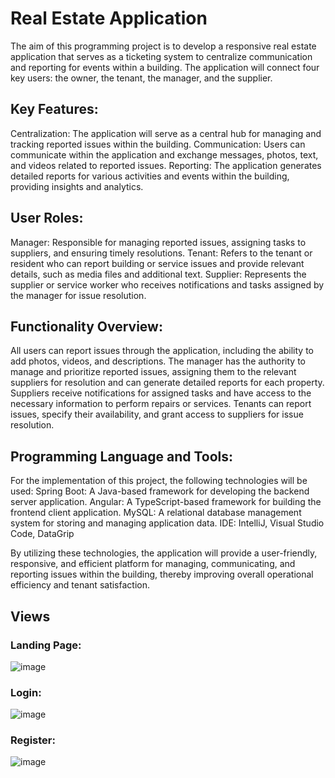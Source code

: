 # Real Estate Application
 
The aim of this programming project is to develop a responsive real estate application that serves as a ticketing system to centralize communication and reporting for events within a building. The application will connect four key users: the owner, the tenant, the manager, and the supplier.

## Key Features:
Centralization: The application will serve as a central hub for managing and tracking reported issues within the building.
Communication: Users can communicate within the application and exchange messages, photos, text, and videos related to reported issues.
Reporting: The application generates detailed reports for various activities and events within the building, providing insights and analytics.

## User Roles:
Manager: Responsible for managing reported issues, assigning tasks to suppliers, and ensuring timely resolutions.
Tenant: Refers to the tenant or resident who can report building or service issues and provide relevant details, such as media files and additional text.
Supplier: Represents the supplier or service worker who receives notifications and tasks assigned by the manager for issue resolution.

## Functionality Overview:
All users can report issues through the application, including the ability to add photos, videos, and descriptions.
The manager has the authority to manage and prioritize reported issues, assigning them to the relevant suppliers for resolution and can generate detailed reports for each property.
Suppliers receive notifications for assigned tasks and have access to the necessary information to perform repairs or services.
Tenants can report issues, specify their availability, and grant access to suppliers for issue resolution.

## Programming Language and Tools:

For the implementation of this project, the following technologies will be used:
Spring Boot: A Java-based framework for developing the backend server application.
Angular: A TypeScript-based framework for building the frontend client application.
MySQL: A relational database management system for storing and managing application data.
IDE: IntelliJ, Visual Studio Code, DataGrip

By utilizing these technologies, the application will provide a user-friendly, responsive, and efficient platform for managing, communicating, and reporting issues within the building, thereby improving overall operational efficiency and tenant satisfaction.
## Views
### Landing Page:
![image](https://github.com/JussiCcoyllo/RealEstate-front/assets/46483286/b69f8148-9c6a-4b71-81ad-e1fd94c89a9c)

### Login:
![image](https://github.com/JussiCcoyllo/RealEstate-front/assets/46483286/bcce7c20-d166-407f-8d19-b8546b664dd2)

### Register:
![image](https://github.com/JussiCcoyllo/RealEstate-front/assets/46483286/d1edc5ba-1d28-4479-89c0-c3c0b067ed2d)